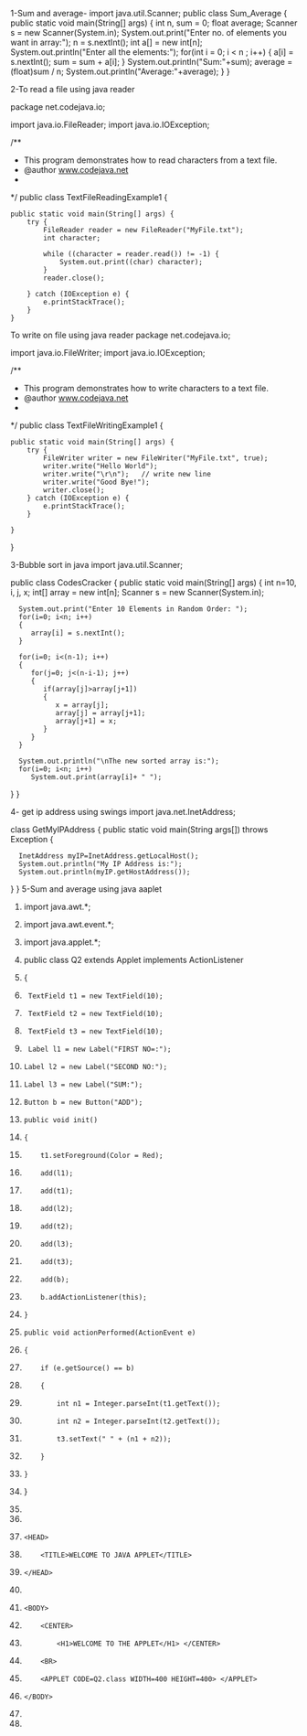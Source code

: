 1-Sum and average-
	import java.util.Scanner;
	public class Sum_Average
	{
	    public static void main(String[] args) 
	    {
	        int n, sum = 0;
	        float average;
	        Scanner s = new Scanner(System.in);
System.out.print("Enter no. of elements you want in array:");
        n = s.nextInt();
	        int a[] = new int[n];
        System.out.println("Enter all the elements:");
        for(int i = 0; i < n ; i++)
        {
          a[i] = s.nextInt();
	            sum = sum + a[i];
	        }
	        System.out.println("Sum:"+sum);
	        average = (float)sum / n;
       System.out.println("Average:"+average);
}
}

2-To read a file using java reader

package net.codejava.io;
 
import java.io.FileReader;
import java.io.IOException;
 
/**
 * This program demonstrates how to read characters from a text file.
 * @author www.codejava.net
 *
 */
public class TextFileReadingExample1 {
 
    public static void main(String[] args) {
        try {
            FileReader reader = new FileReader("MyFile.txt");
            int character;
 
            while ((character = reader.read()) != -1) {
                System.out.print((char) character);
            }
            reader.close();
 
        } catch (IOException e) {
            e.printStackTrace();
        }
    }
 

To write on file using java reader
package net.codejava.io;
 
import java.io.FileWriter;
import java.io.IOException;
 
/**
 * This program demonstrates how to write characters to a text file.
 * @author www.codejava.net
 *
 */
public class TextFileWritingExample1 {
 
    public static void main(String[] args) {
        try {
            FileWriter writer = new FileWriter("MyFile.txt", true);
            writer.write("Hello World");
            writer.write("\r\n");   // write new line
            writer.write("Good Bye!");
            writer.close();
        } catch (IOException e) {
            e.printStackTrace();
        }
 
    }
 
}

3-Bubble sort in java
import java.util.Scanner;

public class CodesCracker
{
   public static void main(String[] args)
   {
      int n=10, i, j, x;
      int[] array = new int[n];
      Scanner s = new Scanner(System.in);
      
      System.out.print("Enter 10 Elements in Random Order: ");
      for(i=0; i<n; i++)
      {
         array[i] = s.nextInt();
      }
      
      for(i=0; i<(n-1); i++)
      {
         for(j=0; j<(n-i-1); j++)
         {
            if(array[j]>array[j+1])
            {
               x = array[j];
               array[j] = array[j+1];
               array[j+1] = x;
            }
         }
      }
      
      System.out.println("\nThe new sorted array is:");
      for(i=0; i<n; i++)
         System.out.print(array[i]+ " ");
   }
}

4- get ip address using swings
import java.net.InetAddress;

class GetMyIPAddress
{
   public static void main(String args[]) throws Exception
   {
      
      InetAddress myIP=InetAddress.getLocalHost();
      System.out.println("My IP Address is:");
      System.out.println(myIP.getHostAddress());
  }
}
5-Sum and average using java aaplet
1.	import java.awt.*;  
2.	import java.awt.event.*;  
3.	import java.applet.*;  
4.	public class Q2 extends Applet implements ActionListener  
5.	{  
6.	    TextField t1 = new TextField(10);  
7.	    TextField t2 = new TextField(10);  
8.	    TextField t3 = new TextField(10);  
9.	    Label l1 = new Label("FIRST NO=:");  
10.	    Label l2 = new Label("SECOND NO:");  
11.	    Label l3 = new Label("SUM:");  
12.	    Button b = new Button("ADD");  
13.	    public void init()  
14.	    {  
15.	        t1.setForeground(Color = Red);  
16.	        add(l1);  
17.	        add(t1);  
18.	        add(l2);  
19.	        add(t2);  
20.	        add(l3);  
21.	        add(t3);  
22.	        add(b);  
23.	        b.addActionListener(this);  
24.	    }  
25.	    public void actionPerformed(ActionEvent e)  
26.	    {  
27.	        if (e.getSource() == b)  
28.	        {  
29.	            int n1 = Integer.parseInt(t1.getText());  
30.	            int n2 = Integer.parseInt(t2.getText());  
31.	            t3.setText(" " + (n1 + n2));  
32.	        }  
33.	    }  
34.	}  


35.	<HTML>  
36.	  
37.	    <HEAD>  
38.	        <TITLE>WELCOME TO JAVA APPLET</TITLE>  
39.	    </HEAD>  
40.	  
41.	    <BODY>  
42.	        <CENTER>  
43.	            <H1>WELCOME TO THE APPLET</H1> </CENTER>  
44.	        <BR>  
45.	        <APPLET CODE=Q2.class WIDTH=400 HEIGHT=400> </APPLET>  
46.	    </BODY>  
47.	  
48.	</HTML>  



